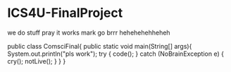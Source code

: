 # ICS4U-FinalProject
we do stuff
pray it works
mark go brrr
hehehehehheheh

public class ComsciFinal{
  public static void main(String[] args){
    System.out.println("pls work");
    try {
      code();
    } catch (NoBrainException e) {
      cry();
      notLive();
    }
  }
}
